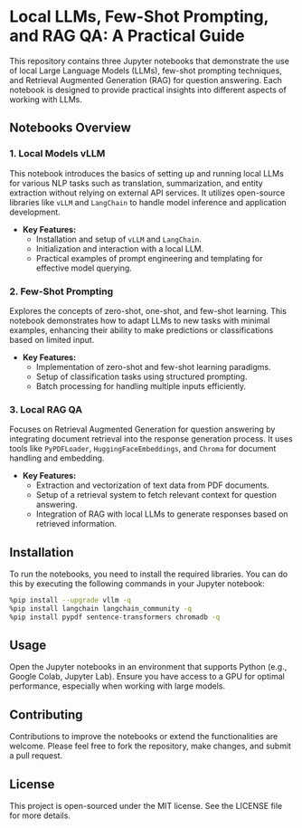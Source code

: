# Local LLMs, Few-Shot Prompting, and RAG QA: A Practical Guide

This repository contains three Jupyter notebooks that demonstrate the use of local Large Language Models (LLMs), few-shot prompting techniques, and Retrieval Augmented Generation (RAG) for question answering. Each notebook is designed to provide practical insights into different aspects of working with LLMs.

## Notebooks Overview

### 1. **Local Models vLLM**

This notebook introduces the basics of setting up and running local LLMs for various NLP tasks such as translation, summarization, and entity extraction without relying on external API services. It utilizes open-source libraries like `vLLM` and `LangChain` to handle model inference and application development.

- **Key Features:**
  - Installation and setup of `vLLM` and `LangChain`.
  - Initialization and interaction with a local LLM.
  - Practical examples of prompt engineering and templating for effective model querying.

### 2. **Few-Shot Prompting**

Explores the concepts of zero-shot, one-shot, and few-shot learning. This notebook demonstrates how to adapt LLMs to new tasks with minimal examples, enhancing their ability to make predictions or classifications based on limited input.

- **Key Features:**
  - Implementation of zero-shot and few-shot learning paradigms.
  - Setup of classification tasks using structured prompting.
  - Batch processing for handling multiple inputs efficiently.

### 3. **Local RAG QA**

Focuses on Retrieval Augmented Generation for question answering by integrating document retrieval into the response generation process. It uses tools like `PyPDFLoader`, `HuggingFaceEmbeddings`, and `Chroma` for document handling and embedding.

- **Key Features:**
  - Extraction and vectorization of text data from PDF documents.
  - Setup of a retrieval system to fetch relevant context for question answering.
  - Integration of RAG with local LLMs to generate responses based on retrieved information.

## Installation

To run the notebooks, you need to install the required libraries. You can do this by executing the following commands in your Jupyter notebook:

```bash
%pip install --upgrade vllm -q
%pip install langchain langchain_community -q
%pip install pypdf sentence-transformers chromadb -q
```

## Usage

Open the Jupyter notebooks in an environment that supports Python (e.g., Google Colab, Jupyter Lab). Ensure you have access to a GPU for optimal performance, especially when working with large models.

## Contributing

Contributions to improve the notebooks or extend the functionalities are welcome. Please feel free to fork the repository, make changes, and submit a pull request.

## License

This project is open-sourced under the MIT license. See the LICENSE file for more details.